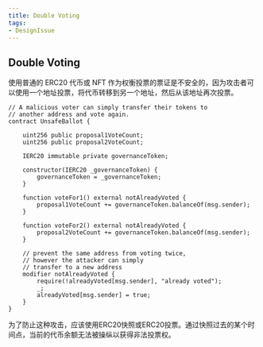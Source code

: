 ```yaml
---
title: Double Voting
tags:
- DesignIssue
---
```


## Double Voting

使用普通的 ERC20 代币或 NFT 作为权衡投票的票证是不安全的，因为攻击者可以使用一个地址投票，将代币转移到另一个地址，然后从该地址再次投票。

```solidity
// A malicious voter can simply transfer their tokens to
// another address and vote again.
contract UnsafeBallot {

    uint256 public proposal1VoteCount;
    uint256 public proposal2VoteCount;

    IERC20 immutable private governanceToken;

    constructor(IERC20 _governanceToken) {
        governanceToken = _governanceToken;
    }
	
    function voteFor1() external notAlreadyVoted {
        proposal1VoteCount += governanceToken.balanceOf(msg.sender);
    }

    function voteFor2() external notAlreadyVoted {
        proposal2VoteCount += governanceToken.balanceOf(msg.sender);
    }

    // prevent the same address from voting twice,
    // however the attacker can simply
    // transfer to a new address
    modifier notAlreadyVoted {
        require(!alreadyVoted[msg.sender], "already voted");
        _;
        alreadyVoted[msg.sender] = true;
    }
}
```

为了防止这种攻击，应该使用ERC20快照或ERC20投票。通过快照过去的某个时间点，当前的代币余额无法被操纵以获得非法投票权。